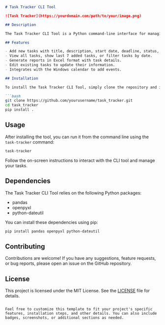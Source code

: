 ```markdown
# Task Tracker CLI Tool

![Task Tracker](https://yourdomain.com/path/to/your/image.png)

## Description

The Task Tracker CLI Tool is a Python command-line interface for managing and tracking tasks. It allows you to add, view, edit, and generate reports for tasks conveniently from the terminal.

## Features

- Add new tasks with title, description, start date, deadline, status, priority, and payment details.
- View all tasks, show last 7 added tasks, or filter tasks by date.
- Generate reports in Excel format with task details.
- Edit existing tasks to update their information.
- Integrates with the Windows calendar to add events.

## Installation

To install the Task Tracker CLI Tool, simply clone the repository and install the dependencies:

```bash
git clone https://github.com/yourusername/task_tracker.git
cd task_tracker
pip install .
```

## Usage

After installing the tool, you can run it from the command line using the `task-tracker` command:

```bash
task-tracker
```

Follow the on-screen instructions to interact with the CLI tool and manage your tasks.

## Dependencies

The Task Tracker CLI Tool relies on the following Python packages:

- pandas
- openpyxl
- python-dateutil

You can install these dependencies using pip:

```bash
pip install pandas openpyxl python-dateutil
```

## Contributing

Contributions are welcome! If you have any suggestions, feature requests, or bug reports, please open an issue on the GitHub repository.

## License

This project is licensed under the MIT License. See the [LICENSE](LICENSE) file for details.
```

Feel free to customize this template to fit your project's specific features, installation steps, and other details. You can also include badges, screenshots, or additional sections as needed.